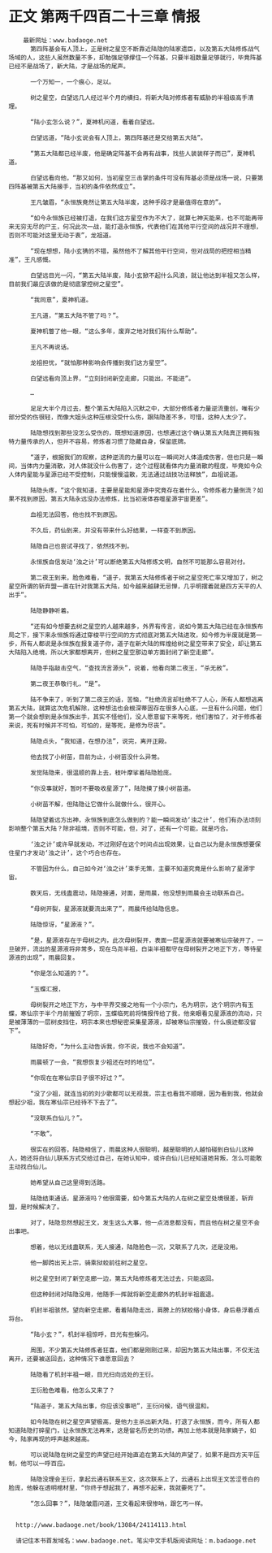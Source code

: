 # 正文 第两千四百二十三章 情报
        最新网址：www.badaoge.net
          第四阵基会有人顶上，正是树之星空不断靠近陆隐的陆家遗臣，以及第五大陆修炼战气场域的人，这些人虽然数量不多，却勉强足够撑住一个阵基，只要半祖数量足够就行，毕竟阵基已经不是战场了，新大陆，才是战场的尾声。
      
          一个万知一，一个痕心，足以。
      
          树之星空，白望远几人经过半个月的横扫，将新大陆对修炼者有威胁的半祖级高手清理。
      
          “陆小玄怎么说？”，夏神机问道，看着白望远。
      
          白望远道，“陆小玄说会有人顶上，第四阵基还是交给第五大陆”。
      
          “第五大陆都已经半废，他是确定阵基不会再有战事，找些人装装样子而已”，夏神机道。
      
          白望远看向他，“那又如何，当初星空三击掌的条件可没有阵基必须是战场一说，只要第四阵基被第五大陆接手，当初的条件依然成立”。
      
          王凡皱眉，“永恒族竟然让第五大陆半废，这种手段才是最值得在意的”。
      
          “如今永恒族已经被打退，在我们这方星空作为不大了，就算七神天能来，也不可能再带来无穷无尽的尸王，何况此次一战，能打退永恒族，代表他们在其他平行空间的战况并不理想，否则不可能对这里无动于衷”，龙祖道。
      
          “现在想想，陆小玄猜的不错，虽然他不了解其他平行空间，但对战局的把控相当精准”，王凡感慨。
      
          白望远目光一闪，“第五大陆半废，陆小玄掀不起什么风浪，就让他达到半祖又怎么样，目前我们最应该做的是彻底掌控树之星空”。
      
          “我同意”，夏神机道。
      
          王凡道，“第五大陆不管了吗？”。
      
          夏神机瞥了他一眼，“这么多年，废弃之地对我们有什么帮助”。
      
          王凡不再说话。
      
          龙祖担忧，“就怕那种影响会传播到我们这方星空”。
      
          白望远看向顶上界，“立刻封闭新空走廊，只能出，不能进”。
      
          …
      
          足足大半个月过去，整个第五大陆陷入沉默之中，大部分修炼者力量逆流重创，唯有少部分受的伤很轻，而像大姐头这种压根没受什么伤，跟陆隐差不多，可惜，这种人太少了。
      
          陆隐想找到那些没怎么受伤的，既想知道原因，也想通过这个确认第五大陆真正拥有独特力量传承的人，但并不容易，修炼者习惯了隐藏自身，保留底牌。
      
          “道子，根据我们的观察，这种逆流的力量可以在一瞬间对人体造成伤害，但也只是一瞬间，当体内力量消散，对人体就没什么伤害了，这个过程就看体内力量消散的程度，毕竟如今众人体内星能与星源已经不受控制，只能慢慢溢散，无法通过战技功法释放”，血祖说道。
      
          陆隐头疼，“这个我知道，主要是星能和星源中究竟存在着什么，令修炼者力量倒流？如果不找到原因，第五大陆永远没办法修炼，比当初液体吞噬星源宇宙更差”。
      
          血祖无法回答，他也找不到原因。
      
          不久后，药仙到来，并没有带来什么好结果，一样查不到原因。
      
          陆隐自己也尝试寻找了，依然找不到。
      
          永恒族自信发动‘浊之计’可以断绝第五大陆修炼文明，自然不可能那么容易对付。
      
          第二夜王到来，脸色难看，“道子，我第五大陆修炼者于树之星空死亡率又增加了，树之星空所谓的斩弃盟一直在针对我第五大陆，如今越来越肆无忌惮，几乎明摆着就是四方天平的人出手”。
      
          陆隐静静听着。
      
          “还有如今想要去树之星空的人越来越多，外界有传言，说如今第五大陆已经在永恒族布局之下，接下来永恒族将通过穿梭平行空间的方式彻底对第五大陆进攻，如今修为半废就是第一步，所有人都说是永恒族在报复道子你，道子在新大陆的辉煌给树之星空带来了安全，却让第五大陆陷入绝境，所以大家都想离开，但树之星空那边单方面封闭了新空走廊”。
      
          陆隐手指敲击空气，“查找流言源头”，说着，他看向第二夜王，“杀无赦”。
      
          第二夜王恭敬行礼，“是”。
      
          陆不争来了，听到了第二夜王的话，苦恼，“杜绝流言却杜绝不了人心，所有人都想逃离第五大陆，就算这次危机解除，这种想法也会根深蒂固存在很多人心底，一旦有什么问题，他们第一个就会想到是永恒族出手，其实不怪他们，没人愿意留下来等死，他们害怕了，对于修炼者来说，死有时候并不可怕，可怕的，是等死，是修为尽丧”。
      
          陆隐点头，“我知道，在想办法”，说完，离开正殿。
      
          他去找了小树苗，目前为止，小树苗没什么异常。
      
          发觉陆隐来，很温顺的靠上去，枝叶摩挲着陆隐脸庞。
      
          “你没事就好，暂时不要吸收星源了”，陆隐摸了摸小树苗道。
      
          小树苗不解，但陆隐让它做什么就做什么，很开心。
      
          陆隐望着远方出神，永恒族到底怎么做到的？能一瞬间发动‘浊之计’，他们有办法顷刻影响整个第五大陆？除非祖境，否则不可能，但，对了，还有一个可能，就是巧合。
      
          ‘浊之计’或许早就发动，不过刚好在这个时间点出现效果，让自己以为是永恒族想要保住星门才发动‘浊之计’，这个巧合也存在。
      
          不管因为什么，自己如今对‘浊之计’束手无策，主要不知道究竟是什么影响了星源宇宙。
      
          数天后，无线蛊震动，陆隐接通，对面，是雨晨，他没想到雨晨会主动联系自己。
      
          “母树开裂，星源液就要流出来了”，雨晨传给陆隐信息。
      
          陆隐惊讶，“星源液？”。
      
          “是，星源液存在于母树之内，此次母树裂开，表面一层星源液就要被寒仙宗破开了，一旦破开，流出的星源液将非常多，现在乌尧半祖，白柒半祖都守在母树裂开之地正下方，等待星源液的出现”，雨晨回复。
      
          “你是怎么知道的？”。
      
          “玉蝶汇报，
      
          母树裂开之地正下方，与中平界交接之地有一个小宗门，名为玥宗，这个玥宗内有玉蝶，寒仙宗于半个月前摧毁了玥宗，玉蝶临死前将情报传给了我，他亲眼看见星源液的流动，只是被薄薄的一层树皮挡住，玥宗本来也想秘密采集星源液，却被寒仙宗摧毁，什么痕迹都没留下”。
      
          陆隐好奇，“为什么主动告诉我，你不说，我也不会知道”。
      
          雨晨顿了一会，“我想恢复少祖还在时的地位”。
      
          “你现在在寒仙宗日子很不好过？”。
      
          “没了少祖，就连当初的刘少歌都可以无视我，宗主也看我不顺眼，因为看到我，他就会想起少祖，我在寒仙宗已经待不下去了”。
      
          “没联系白仙儿？”。
      
          “不敢”。
      
          很实在的回答，陆隐相信了，雨晨这种人很聪明，越是聪明的人越怕碰到白仙儿这种人，她还将白仙儿联系方式交给过自己，在她认知中，或许白仙儿已经知道她背叛，怎么可能敢主动找白仙儿。
      
          她希望从自己这里得到活路。
      
          陆隐结束通话，星源液吗？他很需要，如今第五大陆的人在树之星空处境很差，斩弃盟，是时候解决了。
      
          对了，陆隐忽然想起王文，发生这么大事，他一点消息都没有，而且他在树之星空不会出事吧。
      
          想着，他以无线蛊联系，无人接通，陆隐脸色一沉，又联系了几次，还是没用。
      
          他一脚跨出天上宗，骑乘狱蛟前往树之星空。
      
          树之星空封闭了新空走廊一边，第五大陆修炼者无法过去，只能返回。
      
          但这种封闭对陆隐没用，他随手一挥就将新空走廊外的机封半祖震退。
      
          机封半祖骇然，望向新空走廊，看着陆隐走出，肩膀上的狱蛟缩小身体，身后悬浮着点将台。
      
          “陆小玄？”，机封半祖惊呼，目光有些躲闪。
      
          周围，不少第五大陆修炼者狂喜，他们都是刚刚过来，却因为第五大陆出事，不仅无法离开，还要被送回去，这种情况下谁愿意回去？
      
          陆隐看了机封半祖一眼，目光扫向远处的王衍。
      
          王衍脸色难看，他怎么又来了？
      
          “陆道子，第五大陆出事，你应该没事吧”，王衍问候，语气很温和。
      
          如今陆隐在树之星空声望极高，是他力主杀出新大陆，打退了永恒族，而今，所有人都知道陆隐打碎星门，让永恒族无法再来，这是留名历史的功绩，再加上他本就是陆家嫡子，如今，陆家再现的呼声越来越高。
      
          可以说陆隐在树之星空的声望已经开始直追在第五大陆的声望了，如果不是四方天平压制，他可以一呼百应。
      
          陆隐没理会王衍，拿起云通石联系王文，这次联系上了，云通石上出现王文苦涩苍白的脸庞，他躲在透明棺材里，“你终于想起我了，再想不起来，我就要死了”。
      
          “怎么回事？”，陆隐皱眉问道，王文看起来很惨呐，跟乞丐一样。
      
      
      http://www.badaoge.net/book/13084/24114113.html
      
      请记住本书首发域名：www.badaoge.net。笔尖中文手机版阅读网址：m.badaoge.net